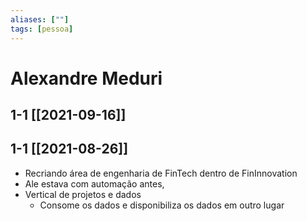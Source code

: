 ```yaml
---
aliases: [""] 
tags: [pessoa]
---
```

# Alexandre Meduri
## 1-1 [[2021-09-16]]
## 1-1 [[2021-08-26]]
-   Recriando área de engenharia de FinTech dentro de FinInnovation
-   Ale estava com automação antes,
-   Vertical de projetos e dados
    -   Consome os dados e disponibiliza os dados em outro lugar